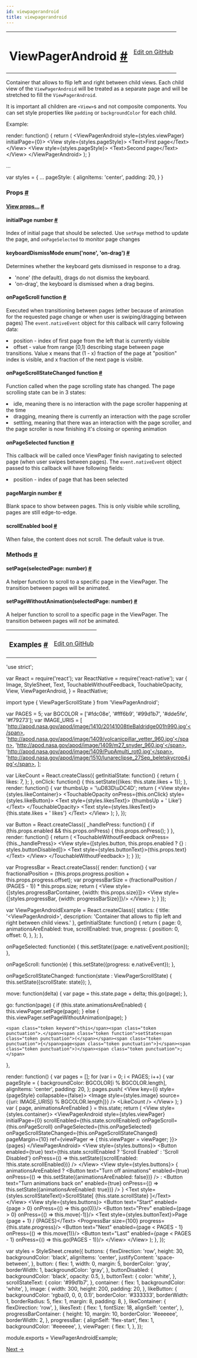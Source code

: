 ```yaml
---
id: viewpagerandroid
title: viewpagerandroid
---
```

<a id="content"></a><table width="100%"><tbody><tr><td><h1><a class="anchor" name="viewpagerandroid"></a>ViewPagerAndroid <a class="hash-link" href="docs/viewpagerandroid.html#viewpagerandroid">#</a></h1></td><td style="text-align:right;"><a target="_blank" href="https://github.com/facebook/react-native/blob/0.28-stable/Libraries/Components/ViewPager/ViewPagerAndroid.android.js">Edit on GitHub</a></td></tr></tbody></table><div><div><p>Container that allows to flip left and right between child views. Each
child view of the <code>ViewPagerAndroid</code> will be treated as a separate page
and will be stretched to fill the <code>ViewPagerAndroid</code>.</p><p>It is important all children are <code>&lt;View&gt;</code>s and not composite components.
You can set style properties like <code>padding</code> or <code>backgroundColor</code> for each
child.</p><p>Example:</p><div class="prism language-javascript">render<span class="token punctuation">:</span> <span class="token keyword">function</span><span class="token punctuation">(</span><span class="token punctuation">)</span> <span class="token punctuation">{</span>
  <span class="token keyword">return</span> <span class="token punctuation">(</span>
    &lt;ViewPagerAndroid
      style<span class="token operator">=</span><span class="token punctuation">{</span>styles<span class="token punctuation">.</span>viewPager<span class="token punctuation">}</span>
      initialPage<span class="token operator">=</span><span class="token punctuation">{</span><span class="token number">0</span><span class="token punctuation">}</span><span class="token operator">&gt;</span>
      &lt;View style<span class="token operator">=</span><span class="token punctuation">{</span>styles<span class="token punctuation">.</span>pageStyle<span class="token punctuation">}</span><span class="token operator">&gt;</span>
        &lt;Text<span class="token operator">&gt;</span>First page&lt;<span class="token operator">/</span>Text<span class="token operator">&gt;</span>
      &lt;<span class="token operator">/</span>View<span class="token operator">&gt;</span>
      &lt;View style<span class="token operator">=</span><span class="token punctuation">{</span>styles<span class="token punctuation">.</span>pageStyle<span class="token punctuation">}</span><span class="token operator">&gt;</span>
        &lt;Text<span class="token operator">&gt;</span>Second page&lt;<span class="token operator">/</span>Text<span class="token operator">&gt;</span>
      &lt;<span class="token operator">/</span>View<span class="token operator">&gt;</span>
    &lt;<span class="token operator">/</span>ViewPagerAndroid<span class="token operator">&gt;</span>
  <span class="token punctuation">)</span><span class="token punctuation">;</span>
<span class="token punctuation">}</span>

<span class="token punctuation">.</span><span class="token punctuation">.</span><span class="token punctuation">.</span>

<span class="token keyword">var</span> styles <span class="token operator">=</span> <span class="token punctuation">{</span>
  <span class="token punctuation">.</span><span class="token punctuation">.</span><span class="token punctuation">.</span>
  pageStyle<span class="token punctuation">:</span> <span class="token punctuation">{</span>
    alignItems<span class="token punctuation">:</span> <span class="token string">'center'</span><span class="token punctuation">,</span>
    padding<span class="token punctuation">:</span> <span class="token number">20</span><span class="token punctuation">,</span>
  <span class="token punctuation">}</span>
<span class="token punctuation">}</span></div></div><h3><a class="anchor" name="props"></a>Props <a class="hash-link" href="docs/viewpagerandroid.html#props">#</a></h3><div class="props"><div class="prop"><h4 class="propTitle"><a class="anchor" name="view"></a><a href="docs/view.html#props">View props...</a> <a class="hash-link" href="docs/viewpagerandroid.html#view">#</a></h4></div><div class="prop"><h4 class="propTitle"><a class="anchor" name="initialpage"></a>initialPage <span class="propType">number</span> <a class="hash-link" href="docs/viewpagerandroid.html#initialpage">#</a></h4><div><p>Index of initial page that should be selected. Use <code>setPage</code> method to
update the page, and <code>onPageSelected</code> to monitor page changes</p></div></div><div class="prop"><h4 class="propTitle"><a class="anchor" name="keyboarddismissmode"></a>keyboardDismissMode <span class="propType">enum('none', 'on-drag')</span> <a class="hash-link" href="docs/viewpagerandroid.html#keyboarddismissmode">#</a></h4><div><p>Determines whether the keyboard gets dismissed in response to a drag.
  - 'none' (the default), drags do not dismiss the keyboard.
  - 'on-drag', the keyboard is dismissed when a drag begins.</p></div></div><div class="prop"><h4 class="propTitle"><a class="anchor" name="onpagescroll"></a>onPageScroll <span class="propType">function</span> <a class="hash-link" href="docs/viewpagerandroid.html#onpagescroll">#</a></h4><div><p>Executed when transitioning between pages (ether because of animation for
the requested page change or when user is swiping/dragging between pages)
The <code>event.nativeEvent</code> object for this callback will carry following data:
 - position - index of first page from the left that is currently visible
 - offset - value from range [0,1) describing stage between page transitions.
   Value x means that (1 - x) fraction of the page at "position" index is
   visible, and x fraction of the next page is visible.</p></div></div><div class="prop"><h4 class="propTitle"><a class="anchor" name="onpagescrollstatechanged"></a>onPageScrollStateChanged <span class="propType">function</span> <a class="hash-link" href="docs/viewpagerandroid.html#onpagescrollstatechanged">#</a></h4><div><p>Function called when the page scrolling state has changed.
The page scrolling state can be in 3 states:
- idle, meaning there is no interaction with the page scroller happening at the time
- dragging, meaning there is currently an interaction with the page scroller
- settling, meaning that there was an interaction with the page scroller, and the
  page scroller is now finishing it's closing or opening animation</p></div></div><div class="prop"><h4 class="propTitle"><a class="anchor" name="onpageselected"></a>onPageSelected <span class="propType">function</span> <a class="hash-link" href="docs/viewpagerandroid.html#onpageselected">#</a></h4><div><p>This callback will be called once ViewPager finish navigating to selected page
(when user swipes between pages). The <code>event.nativeEvent</code> object passed to this
callback will have following fields:
 - position - index of page that has been selected</p></div></div><div class="prop"><h4 class="propTitle"><a class="anchor" name="pagemargin"></a>pageMargin <span class="propType">number</span> <a class="hash-link" href="docs/viewpagerandroid.html#pagemargin">#</a></h4><div><p>Blank space to show between pages. This is only visible while scrolling, pages are still
edge-to-edge.</p></div></div><div class="prop"><h4 class="propTitle"><a class="anchor" name="scrollenabled"></a>scrollEnabled <span class="propType">bool</span> <a class="hash-link" href="docs/viewpagerandroid.html#scrollenabled">#</a></h4><div><p>When false, the content does not scroll.
The default value is true.</p></div></div></div><span><h3><a class="anchor" name="methods"></a>Methods <a class="hash-link" href="docs/viewpagerandroid.html#methods">#</a></h3><div class="props"><div class="prop"><h4 class="propTitle"><a class="anchor" name="setpage"></a>setPage<span class="propType">(selectedPage: number)</span> <a class="hash-link" href="docs/viewpagerandroid.html#setpage">#</a></h4><div><p>A helper function to scroll to a specific page in the ViewPager.
The transition between pages will be animated.</p></div></div><div class="prop"><h4 class="propTitle"><a class="anchor" name="setpagewithoutanimation"></a>setPageWithoutAnimation<span class="propType">(selectedPage: number)</span> <a class="hash-link" href="docs/viewpagerandroid.html#setpagewithoutanimation">#</a></h4><div><p>A helper function to scroll to a specific page in the ViewPager.
The transition between pages will <em>not</em> be animated.</p></div></div></div></span></div><div><div><table width="100%"><tbody><tr><td><h3><a class="anchor" name="examples"></a>Examples <a class="hash-link" href="docs/viewpagerandroid.html#examples">#</a></h3></td><td style="text-align:right;"><a target="_blank" href="https://github.com/facebook/react-native/blob/0.28-stable/Examples/UIExplorer/ViewPagerAndroidExample.android.js">Edit on GitHub</a></td></tr></tbody></table><div class="prism language-javascript"><span class="token string">'use strict'</span><span class="token punctuation">;</span>

<span class="token keyword">var</span> React <span class="token operator">=</span> <span class="token function">require<span class="token punctuation">(</span></span><span class="token string">'react'</span><span class="token punctuation">)</span><span class="token punctuation">;</span>
<span class="token keyword">var</span> ReactNative <span class="token operator">=</span> <span class="token function">require<span class="token punctuation">(</span></span><span class="token string">'react-native'</span><span class="token punctuation">)</span><span class="token punctuation">;</span>
<span class="token keyword">var</span> <span class="token punctuation">{</span>
  Image<span class="token punctuation">,</span>
  StyleSheet<span class="token punctuation">,</span>
  Text<span class="token punctuation">,</span>
  TouchableWithoutFeedback<span class="token punctuation">,</span>
  TouchableOpacity<span class="token punctuation">,</span>
  View<span class="token punctuation">,</span>
  ViewPagerAndroid<span class="token punctuation">,</span>
<span class="token punctuation">}</span> <span class="token operator">=</span> ReactNative<span class="token punctuation">;</span>

import type <span class="token punctuation">{</span> ViewPagerScrollState <span class="token punctuation">}</span> from <span class="token string">'ViewPagerAndroid'</span><span class="token punctuation">;</span>

<span class="token keyword">var</span> PAGES <span class="token operator">=</span> <span class="token number">5</span><span class="token punctuation">;</span>
<span class="token keyword">var</span> BGCOLOR <span class="token operator">=</span> <span class="token punctuation">[</span><span class="token string">'#fdc08e'</span><span class="token punctuation">,</span> <span class="token string">'#fff6b9'</span><span class="token punctuation">,</span> <span class="token string">'#99d1b7'</span><span class="token punctuation">,</span> <span class="token string">'#dde5fe'</span><span class="token punctuation">,</span> <span class="token string">'#f79273'</span><span class="token punctuation">]</span><span class="token punctuation">;</span>
<span class="token keyword">var</span> IMAGE_URIS <span class="token operator">=</span> <span class="token punctuation">[</span>
  <span class="token string">'http://apod.nasa.gov/apod/image/1410/20141008tleBaldridge001h990.jpg'</span><span class="token punctuation">,</span>
  <span class="token string">'http://apod.nasa.gov/apod/image/1409/volcanicpillar_vetter_960.jpg'</span><span class="token punctuation">,</span>
  <span class="token string">'http://apod.nasa.gov/apod/image/1409/m27_snyder_960.jpg'</span><span class="token punctuation">,</span>
  <span class="token string">'http://apod.nasa.gov/apod/image/1409/PupAmulti_rot0.jpg'</span><span class="token punctuation">,</span>
  <span class="token string">'http://apod.nasa.gov/apod/image/1510/lunareclipse_27Sep_beletskycrop4.jpg'</span><span class="token punctuation">,</span>
<span class="token punctuation">]</span><span class="token punctuation">;</span>

<span class="token keyword">var</span> LikeCount <span class="token operator">=</span> React<span class="token punctuation">.</span><span class="token function">createClass<span class="token punctuation">(</span></span><span class="token punctuation">{</span>
  getInitialState<span class="token punctuation">:</span> <span class="token keyword">function</span><span class="token punctuation">(</span><span class="token punctuation">)</span> <span class="token punctuation">{</span>
    <span class="token keyword">return</span> <span class="token punctuation">{</span>
      likes<span class="token punctuation">:</span> <span class="token number">7</span><span class="token punctuation">,</span>
    <span class="token punctuation">}</span><span class="token punctuation">;</span>
  <span class="token punctuation">}</span><span class="token punctuation">,</span>
  onClick<span class="token punctuation">:</span> <span class="token keyword">function</span><span class="token punctuation">(</span><span class="token punctuation">)</span> <span class="token punctuation">{</span>
    <span class="token keyword">this</span><span class="token punctuation">.</span><span class="token function">setState<span class="token punctuation">(</span></span><span class="token punctuation">{</span>likes<span class="token punctuation">:</span> <span class="token keyword">this</span><span class="token punctuation">.</span>state<span class="token punctuation">.</span>likes <span class="token operator">+</span> <span class="token number">1</span><span class="token punctuation">}</span><span class="token punctuation">)</span><span class="token punctuation">;</span>
  <span class="token punctuation">}</span><span class="token punctuation">,</span>
  render<span class="token punctuation">:</span> <span class="token keyword">function</span><span class="token punctuation">(</span><span class="token punctuation">)</span> <span class="token punctuation">{</span>
    <span class="token keyword">var</span> thumbsUp <span class="token operator">=</span> <span class="token string">'\uD83D\uDC4D'</span><span class="token punctuation">;</span>
    <span class="token keyword">return</span> <span class="token punctuation">(</span>
      &lt;View style<span class="token operator">=</span><span class="token punctuation">{</span>styles<span class="token punctuation">.</span>likeContainer<span class="token punctuation">}</span><span class="token operator">&gt;</span>
        &lt;TouchableOpacity onPress<span class="token operator">=</span><span class="token punctuation">{</span><span class="token keyword">this</span><span class="token punctuation">.</span>onClick<span class="token punctuation">}</span> style<span class="token operator">=</span><span class="token punctuation">{</span>styles<span class="token punctuation">.</span>likeButton<span class="token punctuation">}</span><span class="token operator">&gt;</span>
          &lt;Text style<span class="token operator">=</span><span class="token punctuation">{</span>styles<span class="token punctuation">.</span>likesText<span class="token punctuation">}</span><span class="token operator">&gt;</span>
            <span class="token punctuation">{</span>thumbsUp <span class="token operator">+</span> <span class="token string">' Like'</span><span class="token punctuation">}</span>
          &lt;<span class="token operator">/</span>Text<span class="token operator">&gt;</span>
        &lt;<span class="token operator">/</span>TouchableOpacity<span class="token operator">&gt;</span>
        &lt;Text style<span class="token operator">=</span><span class="token punctuation">{</span>styles<span class="token punctuation">.</span>likesText<span class="token punctuation">}</span><span class="token operator">&gt;</span>
          <span class="token punctuation">{</span><span class="token keyword">this</span><span class="token punctuation">.</span>state<span class="token punctuation">.</span>likes <span class="token operator">+</span> <span class="token string">' likes'</span><span class="token punctuation">}</span>
        &lt;<span class="token operator">/</span>Text<span class="token operator">&gt;</span>
      &lt;<span class="token operator">/</span>View<span class="token operator">&gt;</span>
    <span class="token punctuation">)</span><span class="token punctuation">;</span>
  <span class="token punctuation">}</span><span class="token punctuation">,</span>
<span class="token punctuation">}</span><span class="token punctuation">)</span><span class="token punctuation">;</span>

<span class="token keyword">var</span> Button <span class="token operator">=</span> React<span class="token punctuation">.</span><span class="token function">createClass<span class="token punctuation">(</span></span><span class="token punctuation">{</span>
  _handlePress<span class="token punctuation">:</span> <span class="token keyword">function</span><span class="token punctuation">(</span><span class="token punctuation">)</span> <span class="token punctuation">{</span>
    <span class="token keyword">if</span> <span class="token punctuation">(</span><span class="token keyword">this</span><span class="token punctuation">.</span>props<span class="token punctuation">.</span>enabled &amp;&amp; <span class="token keyword">this</span><span class="token punctuation">.</span>props<span class="token punctuation">.</span>onPress<span class="token punctuation">)</span> <span class="token punctuation">{</span>
      <span class="token keyword">this</span><span class="token punctuation">.</span>props<span class="token punctuation">.</span><span class="token function">onPress<span class="token punctuation">(</span></span><span class="token punctuation">)</span><span class="token punctuation">;</span>
    <span class="token punctuation">}</span>
  <span class="token punctuation">}</span><span class="token punctuation">,</span>
  render<span class="token punctuation">:</span> <span class="token keyword">function</span><span class="token punctuation">(</span><span class="token punctuation">)</span> <span class="token punctuation">{</span>
    <span class="token keyword">return</span> <span class="token punctuation">(</span>
      &lt;TouchableWithoutFeedback onPress<span class="token operator">=</span><span class="token punctuation">{</span><span class="token keyword">this</span><span class="token punctuation">.</span>_handlePress<span class="token punctuation">}</span><span class="token operator">&gt;</span>
        &lt;View style<span class="token operator">=</span><span class="token punctuation">{</span><span class="token punctuation">[</span>styles<span class="token punctuation">.</span>button<span class="token punctuation">,</span> <span class="token keyword">this</span><span class="token punctuation">.</span>props<span class="token punctuation">.</span>enabled <span class="token operator">?</span> <span class="token punctuation">{</span><span class="token punctuation">}</span> <span class="token punctuation">:</span> styles<span class="token punctuation">.</span>buttonDisabled<span class="token punctuation">]</span><span class="token punctuation">}</span><span class="token operator">&gt;</span>
          &lt;Text style<span class="token operator">=</span><span class="token punctuation">{</span>styles<span class="token punctuation">.</span>buttonText<span class="token punctuation">}</span><span class="token operator">&gt;</span><span class="token punctuation">{</span><span class="token keyword">this</span><span class="token punctuation">.</span>props<span class="token punctuation">.</span>text<span class="token punctuation">}</span>&lt;<span class="token operator">/</span>Text<span class="token operator">&gt;</span>
        &lt;<span class="token operator">/</span>View<span class="token operator">&gt;</span>
      &lt;<span class="token operator">/</span>TouchableWithoutFeedback<span class="token operator">&gt;</span>
    <span class="token punctuation">)</span><span class="token punctuation">;</span>
  <span class="token punctuation">}</span>
<span class="token punctuation">}</span><span class="token punctuation">)</span><span class="token punctuation">;</span>

<span class="token keyword">var</span> ProgressBar <span class="token operator">=</span> React<span class="token punctuation">.</span><span class="token function">createClass<span class="token punctuation">(</span></span><span class="token punctuation">{</span>
  render<span class="token punctuation">:</span> <span class="token keyword">function</span><span class="token punctuation">(</span><span class="token punctuation">)</span> <span class="token punctuation">{</span>
    <span class="token keyword">var</span> fractionalPosition <span class="token operator">=</span> <span class="token punctuation">(</span><span class="token keyword">this</span><span class="token punctuation">.</span>props<span class="token punctuation">.</span>progress<span class="token punctuation">.</span>position <span class="token operator">+</span> <span class="token keyword">this</span><span class="token punctuation">.</span>props<span class="token punctuation">.</span>progress<span class="token punctuation">.</span>offset<span class="token punctuation">)</span><span class="token punctuation">;</span>
    <span class="token keyword">var</span> progressBarSize <span class="token operator">=</span> <span class="token punctuation">(</span>fractionalPosition <span class="token operator">/</span> <span class="token punctuation">(</span>PAGES <span class="token operator">-</span> <span class="token number">1</span><span class="token punctuation">)</span><span class="token punctuation">)</span> <span class="token operator">*</span> <span class="token keyword">this</span><span class="token punctuation">.</span>props<span class="token punctuation">.</span>size<span class="token punctuation">;</span>
    <span class="token keyword">return</span> <span class="token punctuation">(</span>
      &lt;View style<span class="token operator">=</span><span class="token punctuation">{</span><span class="token punctuation">[</span>styles<span class="token punctuation">.</span>progressBarContainer<span class="token punctuation">,</span> <span class="token punctuation">{</span>width<span class="token punctuation">:</span> <span class="token keyword">this</span><span class="token punctuation">.</span>props<span class="token punctuation">.</span>size<span class="token punctuation">}</span><span class="token punctuation">]</span><span class="token punctuation">}</span><span class="token operator">&gt;</span>
        &lt;View style<span class="token operator">=</span><span class="token punctuation">{</span><span class="token punctuation">[</span>styles<span class="token punctuation">.</span>progressBar<span class="token punctuation">,</span> <span class="token punctuation">{</span>width<span class="token punctuation">:</span> progressBarSize<span class="token punctuation">}</span><span class="token punctuation">]</span><span class="token punctuation">}</span><span class="token operator">/</span><span class="token operator">&gt;</span>
      &lt;<span class="token operator">/</span>View<span class="token operator">&gt;</span>
    <span class="token punctuation">)</span><span class="token punctuation">;</span>
  <span class="token punctuation">}</span>
<span class="token punctuation">}</span><span class="token punctuation">)</span><span class="token punctuation">;</span>

<span class="token keyword">var</span> ViewPagerAndroidExample <span class="token operator">=</span> React<span class="token punctuation">.</span><span class="token function">createClass<span class="token punctuation">(</span></span><span class="token punctuation">{</span>
  statics<span class="token punctuation">:</span> <span class="token punctuation">{</span>
    title<span class="token punctuation">:</span> <span class="token string">'&lt;ViewPagerAndroid&gt;'</span><span class="token punctuation">,</span>
    description<span class="token punctuation">:</span> <span class="token string">'Container that allows to flip left and right between child views.'</span>
  <span class="token punctuation">}</span><span class="token punctuation">,</span>
  getInitialState<span class="token punctuation">:</span> <span class="token keyword">function</span><span class="token punctuation">(</span><span class="token punctuation">)</span> <span class="token punctuation">{</span>
    <span class="token keyword">return</span> <span class="token punctuation">{</span>
      page<span class="token punctuation">:</span> <span class="token number">0</span><span class="token punctuation">,</span>
      animationsAreEnabled<span class="token punctuation">:</span> <span class="token boolean">true</span><span class="token punctuation">,</span>
      scrollEnabled<span class="token punctuation">:</span> <span class="token boolean">true</span><span class="token punctuation">,</span>
      progress<span class="token punctuation">:</span> <span class="token punctuation">{</span>
        position<span class="token punctuation">:</span> <span class="token number">0</span><span class="token punctuation">,</span>
        offset<span class="token punctuation">:</span> <span class="token number">0</span><span class="token punctuation">,</span>
      <span class="token punctuation">}</span><span class="token punctuation">,</span>
    <span class="token punctuation">}</span><span class="token punctuation">;</span>
  <span class="token punctuation">}</span><span class="token punctuation">,</span>

  onPageSelected<span class="token punctuation">:</span> <span class="token keyword">function</span><span class="token punctuation">(</span>e<span class="token punctuation">)</span> <span class="token punctuation">{</span>
    <span class="token keyword">this</span><span class="token punctuation">.</span><span class="token function">setState<span class="token punctuation">(</span></span><span class="token punctuation">{</span>page<span class="token punctuation">:</span> e<span class="token punctuation">.</span>nativeEvent<span class="token punctuation">.</span>position<span class="token punctuation">}</span><span class="token punctuation">)</span><span class="token punctuation">;</span>
  <span class="token punctuation">}</span><span class="token punctuation">,</span>

  onPageScroll<span class="token punctuation">:</span> <span class="token keyword">function</span><span class="token punctuation">(</span>e<span class="token punctuation">)</span> <span class="token punctuation">{</span>
    <span class="token keyword">this</span><span class="token punctuation">.</span><span class="token function">setState<span class="token punctuation">(</span></span><span class="token punctuation">{</span>progress<span class="token punctuation">:</span> e<span class="token punctuation">.</span>nativeEvent<span class="token punctuation">}</span><span class="token punctuation">)</span><span class="token punctuation">;</span>
  <span class="token punctuation">}</span><span class="token punctuation">,</span>

  onPageScrollStateChanged<span class="token punctuation">:</span> <span class="token keyword">function</span><span class="token punctuation">(</span>state <span class="token punctuation">:</span> ViewPagerScrollState<span class="token punctuation">)</span> <span class="token punctuation">{</span>
    <span class="token keyword">this</span><span class="token punctuation">.</span><span class="token function">setState<span class="token punctuation">(</span></span><span class="token punctuation">{</span>scrollState<span class="token punctuation">:</span> state<span class="token punctuation">}</span><span class="token punctuation">)</span><span class="token punctuation">;</span>
  <span class="token punctuation">}</span><span class="token punctuation">,</span>

  move<span class="token punctuation">:</span> <span class="token keyword">function</span><span class="token punctuation">(</span>delta<span class="token punctuation">)</span> <span class="token punctuation">{</span>
    <span class="token keyword">var</span> page <span class="token operator">=</span> <span class="token keyword">this</span><span class="token punctuation">.</span>state<span class="token punctuation">.</span>page <span class="token operator">+</span> delta<span class="token punctuation">;</span>
    <span class="token keyword">this</span><span class="token punctuation">.</span><span class="token function">go<span class="token punctuation">(</span></span>page<span class="token punctuation">)</span><span class="token punctuation">;</span>
  <span class="token punctuation">}</span><span class="token punctuation">,</span>

  go<span class="token punctuation">:</span> <span class="token keyword">function</span><span class="token punctuation">(</span>page<span class="token punctuation">)</span> <span class="token punctuation">{</span>
    <span class="token keyword">if</span> <span class="token punctuation">(</span><span class="token keyword">this</span><span class="token punctuation">.</span>state<span class="token punctuation">.</span>animationsAreEnabled<span class="token punctuation">)</span> <span class="token punctuation">{</span>
      <span class="token keyword">this</span><span class="token punctuation">.</span>viewPager<span class="token punctuation">.</span><span class="token function">setPage<span class="token punctuation">(</span></span>page<span class="token punctuation">)</span><span class="token punctuation">;</span>
    <span class="token punctuation">}</span> <span class="token keyword">else</span> <span class="token punctuation">{</span>
      <span class="token keyword">this</span><span class="token punctuation">.</span>viewPager<span class="token punctuation">.</span><span class="token function">setPageWithoutAnimation<span class="token punctuation">(</span></span>page<span class="token punctuation">)</span><span class="token punctuation">;</span>
    <span class="token punctuation">}</span>

    <span class="token keyword">this</span><span class="token punctuation">.</span><span class="token function">setState<span class="token punctuation">(</span></span><span class="token punctuation">{</span>page<span class="token punctuation">}</span><span class="token punctuation">)</span><span class="token punctuation">;</span>
  <span class="token punctuation">}</span><span class="token punctuation">,</span>

  render<span class="token punctuation">:</span> <span class="token keyword">function</span><span class="token punctuation">(</span><span class="token punctuation">)</span> <span class="token punctuation">{</span>
    <span class="token keyword">var</span> pages <span class="token operator">=</span> <span class="token punctuation">[</span><span class="token punctuation">]</span><span class="token punctuation">;</span>
    <span class="token keyword">for</span> <span class="token punctuation">(</span><span class="token keyword">var</span> i <span class="token operator">=</span> <span class="token number">0</span><span class="token punctuation">;</span> i &lt; PAGES<span class="token punctuation">;</span> i<span class="token operator">++</span><span class="token punctuation">)</span> <span class="token punctuation">{</span>
      <span class="token keyword">var</span> pageStyle <span class="token operator">=</span> <span class="token punctuation">{</span>
        backgroundColor<span class="token punctuation">:</span> BGCOLOR<span class="token punctuation">[</span>i <span class="token operator">%</span> BGCOLOR<span class="token punctuation">.</span>length<span class="token punctuation">]</span><span class="token punctuation">,</span>
        alignItems<span class="token punctuation">:</span> <span class="token string">'center'</span><span class="token punctuation">,</span>
        padding<span class="token punctuation">:</span> <span class="token number">20</span><span class="token punctuation">,</span>
      <span class="token punctuation">}</span><span class="token punctuation">;</span>
      pages<span class="token punctuation">.</span><span class="token function">push<span class="token punctuation">(</span></span>
        &lt;View key<span class="token operator">=</span><span class="token punctuation">{</span>i<span class="token punctuation">}</span> style<span class="token operator">=</span><span class="token punctuation">{</span>pageStyle<span class="token punctuation">}</span> collapsable<span class="token operator">=</span><span class="token punctuation">{</span><span class="token boolean">false</span><span class="token punctuation">}</span><span class="token operator">&gt;</span>
          &lt;Image
            style<span class="token operator">=</span><span class="token punctuation">{</span>styles<span class="token punctuation">.</span>image<span class="token punctuation">}</span>
            source<span class="token operator">=</span><span class="token punctuation">{</span><span class="token punctuation">{</span>uri<span class="token punctuation">:</span> IMAGE_URIS<span class="token punctuation">[</span>i <span class="token operator">%</span> BGCOLOR<span class="token punctuation">.</span>length<span class="token punctuation">]</span><span class="token punctuation">}</span><span class="token punctuation">}</span>
          <span class="token operator">/</span><span class="token operator">&gt;</span>
          &lt;LikeCount <span class="token operator">/</span><span class="token operator">&gt;</span>
       &lt;<span class="token operator">/</span>View<span class="token operator">&gt;</span>
      <span class="token punctuation">)</span><span class="token punctuation">;</span>
    <span class="token punctuation">}</span>
    <span class="token keyword">var</span> <span class="token punctuation">{</span> page<span class="token punctuation">,</span> animationsAreEnabled <span class="token punctuation">}</span> <span class="token operator">=</span> <span class="token keyword">this</span><span class="token punctuation">.</span>state<span class="token punctuation">;</span>
    <span class="token keyword">return</span> <span class="token punctuation">(</span>
      &lt;View style<span class="token operator">=</span><span class="token punctuation">{</span>styles<span class="token punctuation">.</span>container<span class="token punctuation">}</span><span class="token operator">&gt;</span>
        &lt;ViewPagerAndroid
          style<span class="token operator">=</span><span class="token punctuation">{</span>styles<span class="token punctuation">.</span>viewPager<span class="token punctuation">}</span>
          initialPage<span class="token operator">=</span><span class="token punctuation">{</span><span class="token number">0</span><span class="token punctuation">}</span>
          scrollEnabled<span class="token operator">=</span><span class="token punctuation">{</span><span class="token keyword">this</span><span class="token punctuation">.</span>state<span class="token punctuation">.</span>scrollEnabled<span class="token punctuation">}</span>
          onPageScroll<span class="token operator">=</span><span class="token punctuation">{</span><span class="token keyword">this</span><span class="token punctuation">.</span>onPageScroll<span class="token punctuation">}</span>
          onPageSelected<span class="token operator">=</span><span class="token punctuation">{</span><span class="token keyword">this</span><span class="token punctuation">.</span>onPageSelected<span class="token punctuation">}</span>
          onPageScrollStateChanged<span class="token operator">=</span><span class="token punctuation">{</span><span class="token keyword">this</span><span class="token punctuation">.</span>onPageScrollStateChanged<span class="token punctuation">}</span>
          pageMargin<span class="token operator">=</span><span class="token punctuation">{</span><span class="token number">10</span><span class="token punctuation">}</span>
          ref<span class="token operator">=</span><span class="token punctuation">{</span>viewPager <span class="token operator">=</span><span class="token operator">&gt;</span> <span class="token punctuation">{</span> <span class="token keyword">this</span><span class="token punctuation">.</span>viewPager <span class="token operator">=</span> viewPager<span class="token punctuation">;</span> <span class="token punctuation">}</span><span class="token punctuation">}</span><span class="token operator">&gt;</span>
          <span class="token punctuation">{</span>pages<span class="token punctuation">}</span>
        &lt;<span class="token operator">/</span>ViewPagerAndroid<span class="token operator">&gt;</span>
        &lt;View style<span class="token operator">=</span><span class="token punctuation">{</span>styles<span class="token punctuation">.</span>buttons<span class="token punctuation">}</span><span class="token operator">&gt;</span>
          &lt;Button
            enabled<span class="token operator">=</span><span class="token punctuation">{</span><span class="token boolean">true</span><span class="token punctuation">}</span>
            text<span class="token operator">=</span><span class="token punctuation">{</span><span class="token keyword">this</span><span class="token punctuation">.</span>state<span class="token punctuation">.</span>scrollEnabled <span class="token operator">?</span> <span class="token string">'Scroll Enabled'</span> <span class="token punctuation">:</span> <span class="token string">'Scroll Disabled'</span><span class="token punctuation">}</span>
            onPress<span class="token operator">=</span><span class="token punctuation">{</span><span class="token punctuation">(</span><span class="token punctuation">)</span> <span class="token operator">=</span><span class="token operator">&gt;</span> <span class="token keyword">this</span><span class="token punctuation">.</span><span class="token function">setState<span class="token punctuation">(</span></span><span class="token punctuation">{</span>scrollEnabled<span class="token punctuation">:</span> <span class="token operator">!</span><span class="token keyword">this</span><span class="token punctuation">.</span>state<span class="token punctuation">.</span>scrollEnabled<span class="token punctuation">}</span><span class="token punctuation">)</span><span class="token punctuation">}</span>
          <span class="token operator">/</span><span class="token operator">&gt;</span>
        &lt;<span class="token operator">/</span>View<span class="token operator">&gt;</span>
        &lt;View style<span class="token operator">=</span><span class="token punctuation">{</span>styles<span class="token punctuation">.</span>buttons<span class="token punctuation">}</span><span class="token operator">&gt;</span>
          <span class="token punctuation">{</span> animationsAreEnabled <span class="token operator">?</span>
            &lt;Button
              text<span class="token operator">=</span><span class="token string">"Turn off animations"</span>
              enabled<span class="token operator">=</span><span class="token punctuation">{</span><span class="token boolean">true</span><span class="token punctuation">}</span>
              onPress<span class="token operator">=</span><span class="token punctuation">{</span><span class="token punctuation">(</span><span class="token punctuation">)</span> <span class="token operator">=</span><span class="token operator">&gt;</span> <span class="token keyword">this</span><span class="token punctuation">.</span><span class="token function">setState<span class="token punctuation">(</span></span><span class="token punctuation">{</span>animationsAreEnabled<span class="token punctuation">:</span> <span class="token boolean">false</span><span class="token punctuation">}</span><span class="token punctuation">)</span><span class="token punctuation">}</span>
            <span class="token operator">/</span><span class="token operator">&gt;</span> <span class="token punctuation">:</span>
            &lt;Button
              text<span class="token operator">=</span><span class="token string">"Turn animations back on"</span>
              enabled<span class="token operator">=</span><span class="token punctuation">{</span><span class="token boolean">true</span><span class="token punctuation">}</span>
              onPress<span class="token operator">=</span><span class="token punctuation">{</span><span class="token punctuation">(</span><span class="token punctuation">)</span> <span class="token operator">=</span><span class="token operator">&gt;</span> <span class="token keyword">this</span><span class="token punctuation">.</span><span class="token function">setState<span class="token punctuation">(</span></span><span class="token punctuation">{</span>animationsAreEnabled<span class="token punctuation">:</span> <span class="token boolean">true</span><span class="token punctuation">}</span><span class="token punctuation">)</span><span class="token punctuation">}</span>
            <span class="token operator">/</span><span class="token operator">&gt;</span> <span class="token punctuation">}</span>
          &lt;Text style<span class="token operator">=</span><span class="token punctuation">{</span>styles<span class="token punctuation">.</span>scrollStateText<span class="token punctuation">}</span><span class="token operator">&gt;</span>ScrollState<span class="token punctuation">[</span> <span class="token punctuation">{</span><span class="token keyword">this</span><span class="token punctuation">.</span>state<span class="token punctuation">.</span>scrollState<span class="token punctuation">}</span> <span class="token punctuation">]</span>&lt;<span class="token operator">/</span>Text<span class="token operator">&gt;</span>
        &lt;<span class="token operator">/</span>View<span class="token operator">&gt;</span>
        &lt;View style<span class="token operator">=</span><span class="token punctuation">{</span>styles<span class="token punctuation">.</span>buttons<span class="token punctuation">}</span><span class="token operator">&gt;</span>
          &lt;Button text<span class="token operator">=</span><span class="token string">"Start"</span> enabled<span class="token operator">=</span><span class="token punctuation">{</span>page <span class="token operator">&gt;</span> <span class="token number">0</span><span class="token punctuation">}</span> onPress<span class="token operator">=</span><span class="token punctuation">{</span><span class="token punctuation">(</span><span class="token punctuation">)</span> <span class="token operator">=</span><span class="token operator">&gt;</span> <span class="token keyword">this</span><span class="token punctuation">.</span><span class="token function">go<span class="token punctuation">(</span></span><span class="token number">0</span><span class="token punctuation">)</span><span class="token punctuation">}</span><span class="token operator">/</span><span class="token operator">&gt;</span>
          &lt;Button text<span class="token operator">=</span><span class="token string">"Prev"</span> enabled<span class="token operator">=</span><span class="token punctuation">{</span>page <span class="token operator">&gt;</span> <span class="token number">0</span><span class="token punctuation">}</span> onPress<span class="token operator">=</span><span class="token punctuation">{</span><span class="token punctuation">(</span><span class="token punctuation">)</span> <span class="token operator">=</span><span class="token operator">&gt;</span> <span class="token keyword">this</span><span class="token punctuation">.</span><span class="token function">move<span class="token punctuation">(</span></span><span class="token operator">-</span><span class="token number">1</span><span class="token punctuation">)</span><span class="token punctuation">}</span><span class="token operator">/</span><span class="token operator">&gt;</span>
          &lt;Text style<span class="token operator">=</span><span class="token punctuation">{</span>styles<span class="token punctuation">.</span>buttonText<span class="token punctuation">}</span><span class="token operator">&gt;</span>Page <span class="token punctuation">{</span>page <span class="token operator">+</span> <span class="token number">1</span><span class="token punctuation">}</span> <span class="token operator">/</span> <span class="token punctuation">{</span>PAGES<span class="token punctuation">}</span>&lt;<span class="token operator">/</span>Text<span class="token operator">&gt;</span>
          &lt;ProgressBar size<span class="token operator">=</span><span class="token punctuation">{</span><span class="token number">100</span><span class="token punctuation">}</span> progress<span class="token operator">=</span><span class="token punctuation">{</span><span class="token keyword">this</span><span class="token punctuation">.</span>state<span class="token punctuation">.</span>progress<span class="token punctuation">}</span><span class="token operator">/</span><span class="token operator">&gt;</span>
          &lt;Button text<span class="token operator">=</span><span class="token string">"Next"</span> enabled<span class="token operator">=</span><span class="token punctuation">{</span>page &lt; PAGES <span class="token operator">-</span> <span class="token number">1</span><span class="token punctuation">}</span> onPress<span class="token operator">=</span><span class="token punctuation">{</span><span class="token punctuation">(</span><span class="token punctuation">)</span> <span class="token operator">=</span><span class="token operator">&gt;</span> <span class="token keyword">this</span><span class="token punctuation">.</span><span class="token function">move<span class="token punctuation">(</span></span><span class="token number">1</span><span class="token punctuation">)</span><span class="token punctuation">}</span><span class="token operator">/</span><span class="token operator">&gt;</span>
          &lt;Button text<span class="token operator">=</span><span class="token string">"Last"</span> enabled<span class="token operator">=</span><span class="token punctuation">{</span>page &lt; PAGES <span class="token operator">-</span> <span class="token number">1</span><span class="token punctuation">}</span> onPress<span class="token operator">=</span><span class="token punctuation">{</span><span class="token punctuation">(</span><span class="token punctuation">)</span> <span class="token operator">=</span><span class="token operator">&gt;</span> <span class="token keyword">this</span><span class="token punctuation">.</span><span class="token function">go<span class="token punctuation">(</span></span>PAGES <span class="token operator">-</span> <span class="token number">1</span><span class="token punctuation">)</span><span class="token punctuation">}</span><span class="token operator">/</span><span class="token operator">&gt;</span>
        &lt;<span class="token operator">/</span>View<span class="token operator">&gt;</span>
      &lt;<span class="token operator">/</span>View<span class="token operator">&gt;</span>
    <span class="token punctuation">)</span><span class="token punctuation">;</span>
  <span class="token punctuation">}</span><span class="token punctuation">,</span>
<span class="token punctuation">}</span><span class="token punctuation">)</span><span class="token punctuation">;</span>

<span class="token keyword">var</span> styles <span class="token operator">=</span> StyleSheet<span class="token punctuation">.</span><span class="token function">create<span class="token punctuation">(</span></span><span class="token punctuation">{</span>
  buttons<span class="token punctuation">:</span> <span class="token punctuation">{</span>
    flexDirection<span class="token punctuation">:</span> <span class="token string">'row'</span><span class="token punctuation">,</span>
    height<span class="token punctuation">:</span> <span class="token number">30</span><span class="token punctuation">,</span>
    backgroundColor<span class="token punctuation">:</span> <span class="token string">'black'</span><span class="token punctuation">,</span>
    alignItems<span class="token punctuation">:</span> <span class="token string">'center'</span><span class="token punctuation">,</span>
    justifyContent<span class="token punctuation">:</span> <span class="token string">'space-between'</span><span class="token punctuation">,</span>
  <span class="token punctuation">}</span><span class="token punctuation">,</span>
  button<span class="token punctuation">:</span> <span class="token punctuation">{</span>
    flex<span class="token punctuation">:</span> <span class="token number">1</span><span class="token punctuation">,</span>
    width<span class="token punctuation">:</span> <span class="token number">0</span><span class="token punctuation">,</span>
    margin<span class="token punctuation">:</span> <span class="token number">5</span><span class="token punctuation">,</span>
    borderColor<span class="token punctuation">:</span> <span class="token string">'gray'</span><span class="token punctuation">,</span>
    borderWidth<span class="token punctuation">:</span> <span class="token number">1</span><span class="token punctuation">,</span>
    backgroundColor<span class="token punctuation">:</span> <span class="token string">'gray'</span><span class="token punctuation">,</span>
  <span class="token punctuation">}</span><span class="token punctuation">,</span>
  buttonDisabled<span class="token punctuation">:</span> <span class="token punctuation">{</span>
    backgroundColor<span class="token punctuation">:</span> <span class="token string">'black'</span><span class="token punctuation">,</span>
    opacity<span class="token punctuation">:</span> <span class="token number">0.5</span><span class="token punctuation">,</span>
  <span class="token punctuation">}</span><span class="token punctuation">,</span>
  buttonText<span class="token punctuation">:</span> <span class="token punctuation">{</span>
    color<span class="token punctuation">:</span> <span class="token string">'white'</span><span class="token punctuation">,</span>
  <span class="token punctuation">}</span><span class="token punctuation">,</span>
  scrollStateText<span class="token punctuation">:</span> <span class="token punctuation">{</span>
    color<span class="token punctuation">:</span> <span class="token string">'#99d1b7'</span><span class="token punctuation">,</span>
  <span class="token punctuation">}</span><span class="token punctuation">,</span>
  container<span class="token punctuation">:</span> <span class="token punctuation">{</span>
    flex<span class="token punctuation">:</span> <span class="token number">1</span><span class="token punctuation">,</span>
    backgroundColor<span class="token punctuation">:</span> <span class="token string">'white'</span><span class="token punctuation">,</span>
  <span class="token punctuation">}</span><span class="token punctuation">,</span>
  image<span class="token punctuation">:</span> <span class="token punctuation">{</span>
    width<span class="token punctuation">:</span> <span class="token number">300</span><span class="token punctuation">,</span>
    height<span class="token punctuation">:</span> <span class="token number">200</span><span class="token punctuation">,</span>
    padding<span class="token punctuation">:</span> <span class="token number">20</span><span class="token punctuation">,</span>
  <span class="token punctuation">}</span><span class="token punctuation">,</span>
  likeButton<span class="token punctuation">:</span> <span class="token punctuation">{</span>
    backgroundColor<span class="token punctuation">:</span> <span class="token string">'rgba(0, 0, 0, 0.1)'</span><span class="token punctuation">,</span>
    borderColor<span class="token punctuation">:</span> <span class="token string">'#333333'</span><span class="token punctuation">,</span>
    borderWidth<span class="token punctuation">:</span> <span class="token number">1</span><span class="token punctuation">,</span>
    borderRadius<span class="token punctuation">:</span> <span class="token number">5</span><span class="token punctuation">,</span>
    flex<span class="token punctuation">:</span> <span class="token number">1</span><span class="token punctuation">,</span>
    margin<span class="token punctuation">:</span> <span class="token number">8</span><span class="token punctuation">,</span>
    padding<span class="token punctuation">:</span> <span class="token number">8</span><span class="token punctuation">,</span>
  <span class="token punctuation">}</span><span class="token punctuation">,</span>
  likeContainer<span class="token punctuation">:</span> <span class="token punctuation">{</span>
    flexDirection<span class="token punctuation">:</span> <span class="token string">'row'</span><span class="token punctuation">,</span>
  <span class="token punctuation">}</span><span class="token punctuation">,</span>
  likesText<span class="token punctuation">:</span> <span class="token punctuation">{</span>
    flex<span class="token punctuation">:</span> <span class="token number">1</span><span class="token punctuation">,</span>
    fontSize<span class="token punctuation">:</span> <span class="token number">18</span><span class="token punctuation">,</span>
    alignSelf<span class="token punctuation">:</span> <span class="token string">'center'</span><span class="token punctuation">,</span>
  <span class="token punctuation">}</span><span class="token punctuation">,</span>
  progressBarContainer<span class="token punctuation">:</span> <span class="token punctuation">{</span>
    height<span class="token punctuation">:</span> <span class="token number">10</span><span class="token punctuation">,</span>
    margin<span class="token punctuation">:</span> <span class="token number">10</span><span class="token punctuation">,</span>
    borderColor<span class="token punctuation">:</span> <span class="token string">'#eeeeee'</span><span class="token punctuation">,</span>
    borderWidth<span class="token punctuation">:</span> <span class="token number">2</span><span class="token punctuation">,</span>
  <span class="token punctuation">}</span><span class="token punctuation">,</span>
  progressBar<span class="token punctuation">:</span> <span class="token punctuation">{</span>
    alignSelf<span class="token punctuation">:</span> <span class="token string">'flex-start'</span><span class="token punctuation">,</span>
    flex<span class="token punctuation">:</span> <span class="token number">1</span><span class="token punctuation">,</span>
    backgroundColor<span class="token punctuation">:</span> <span class="token string">'#eeeeee'</span><span class="token punctuation">,</span>
  <span class="token punctuation">}</span><span class="token punctuation">,</span>
  viewPager<span class="token punctuation">:</span> <span class="token punctuation">{</span>
    flex<span class="token punctuation">:</span> <span class="token number">1</span><span class="token punctuation">,</span>
  <span class="token punctuation">}</span><span class="token punctuation">,</span>
<span class="token punctuation">}</span><span class="token punctuation">)</span><span class="token punctuation">;</span>

module<span class="token punctuation">.</span>exports <span class="token operator">=</span> ViewPagerAndroidExample<span class="token punctuation">;</span></div></div></div><div class="docs-prevnext"><a class="docs-next" href="docs/webview.html#content">Next →</a></div>
